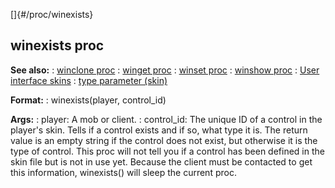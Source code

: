 []{#/proc/winexists}
  ## winexists proc
  **See also:**
  :   [winclone proc](ref/proc/winclone)
  :   [winget proc](ref/proc/winget)
  :   [winset proc](ref/proc/winset)
  :   [winshow proc](ref/proc/winshow)
  :   [User interface skins](ref/%7Bskin%7D)
  :   [type parameter (skin)](ref/%7Bskin%7D/param/type)
  <!-- -->
  **Format:**
  :   winexists(player, control_id)
  <!-- -->
  **Args:**
  :   player: A mob or client.
  :   control_id: The unique ID of a control in the player\'s skin.
  Tells if a control exists and if so, what type it is. The return value
  is an empty string if the control does not exist, but otherwise it is
  the type of control.
  This proc will not tell you if a control has been defined in the skin
  file but is not in use yet.
  Because the client must be contacted to get this information,
  winexists() will sleep the current proc.